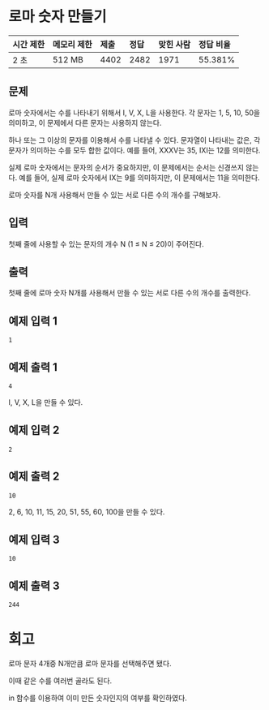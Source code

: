 # 로마 숫자 만들기

| 시간 제한 | 메모리 제한 | 제출 | 정답 | 맞힌 사람 | 정답 비율 |
| :-------- | :---------- | :--- | :--- | :-------- | :-------- |
| 2 초      | 512 MB      | 4402 | 2482 | 1971      | 55.381%   |

## 문제

로마 숫자에서는 수를 나타내기 위해서 I, V, X, L을 사용한다. 각 문자는 1, 5, 10, 50을 의미하고, 이 문제에서 다른 문자는 사용하지 않는다.

하나 또는 그 이상의 문자를 이용해서 수를 나타낼 수 있다. 문자열이 나타내는 값은, 각 문자가 의미하는 수를 모두 합한 값이다. 예를 들어, XXXV는 35, IXI는 12를 의미한다.

실제 로마 숫자에서는 문자의 순서가 중요하지만, 이 문제에서는 순서는 신경쓰지 않는다. 예를 들어, 실제 로마 숫자에서 IX는 9를 의미하지만, 이 문제에서는 11을 의미한다.

로마 숫자를 N개 사용해서 만들 수 있는 서로 다른 수의 개수를 구해보자.

## 입력

첫째 줄에 사용할 수 있는 문자의 개수 N (1 ≤ N ≤ 20)이 주어진다.

## 출력

첫째 줄에 로마 숫자 N개를 사용해서 만들 수 있는 서로 다른 수의 개수를 출력한다.

## 예제 입력 1 

```
1
```

## 예제 출력 1 

```
4
```

I, V, X, L을 만들 수 있다.

## 예제 입력 2 

```
2
```

## 예제 출력 2 

```
10
```

2, 6, 10, 11, 15, 20, 51, 55, 60, 100을 만들 수 있다.

## 예제 입력 3 

```
10
```

## 예제 출력 3 

```
244
```

# 회고

로마 문자 4개중 N개만큼 로마 문자를 선택해주면 됐다.

이때 같은 수를 여러번 골라도 된다.

in 함수를 이용하여 이미 만든 숫자인지의 여부를 확인하였다.